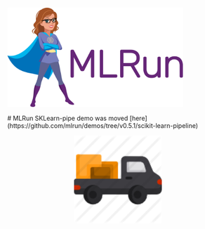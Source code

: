 <p align="left"><img src="../docs/_static/images/MLRun-logo.png" width="400"/></p>
# MLRun SKLearn-pipe demo was moved [here](https://github.com/mlrun/demos/tree/v0.5.1/scikit-learn-pipeline)
<p align="center"><img src="../docs/_static/images/moving.png" alt="Moved" width="200"/></p>
